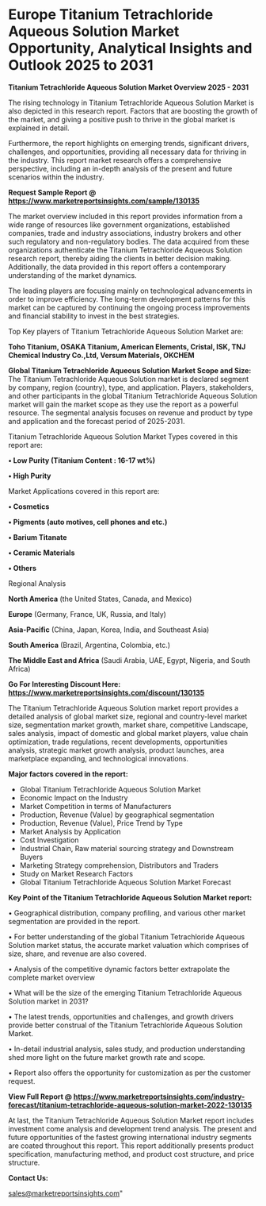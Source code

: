 # Europe Titanium Tetrachloride Aqueous Solution Market Opportunity, Analytical Insights and Outlook 2025 to 2031

<Strong> Titanium Tetrachloride Aqueous Solution Market Overview 2025 - 2031</strong>

The rising technology in Titanium Tetrachloride Aqueous Solution Market is also depicted in this research report. Factors that are boosting the growth of the market, and giving a positive push to thrive in the global market is explained in detail.

Furthermore, the report highlights on emerging trends, significant drivers, challenges, and opportunities, providing all necessary data for thriving in the industry. This report market research offers a comprehensive perspective, including an in-depth analysis of the present and future scenarios within the industry.

<strong>Request Sample Report @ <a href=https://www.marketreportsinsights.com/sample/130135>https://www.marketreportsinsights.com/sample/130135</a></strong>

The market overview included in this report provides information from a wide range of resources like government organizations, established companies, trade and industry associations, industry brokers and other such regulatory and non-regulatory bodies. The data acquired from these organizations authenticate the Titanium Tetrachloride Aqueous Solution research report, thereby aiding the clients in better decision making. Additionally, the data provided in this report offers a contemporary understanding of the market dynamics.

The leading players are focusing mainly on technological advancements in order to improve efficiency. The long-term development patterns for this market can be captured by continuing the ongoing process improvements and financial stability to invest in the best strategies.

Top Key players of Titanium Tetrachloride Aqueous Solution Market are:

<strong>Toho Titanium, OSAKA Titanium, American Elements, Cristal, ISK, TNJ Chemical Industry Co.,Ltd, Versum Materials, OKCHEM</strong>

<strong><b>Global Titanium Tetrachloride Aqueous Solution Market Scope and Size:</b></strong>
The Titanium Tetrachloride Aqueous Solution market is declared segment by company, region (country), type, and application. Players, stakeholders, and other participants in the global Titanium Tetrachloride Aqueous Solution market will gain the market scope as they use the report as a powerful resource. The segmental analysis focuses on revenue and product by type and application and the forecast period of 2025-2031.

Titanium Tetrachloride Aqueous Solution Market Types covered in this report are:

<strong>• Low Purity (Titanium Content : 16-17 wt%)

• High Purity</strong>

Market Applications covered in this report are:

<strong>• Cosmetics

• Pigments (auto motives, cell phones and etc.)

• Barium Titanate

• Ceramic Materials

• Others</strong> 

Regional Analysis

<strong>North America</strong> (the United States, Canada, and Mexico)

<strong>Europe</strong> (Germany, France, UK, Russia, and Italy)

<strong>Asia-Pacific</strong> (China, Japan, Korea, India, and Southeast Asia)

<strong>South America</strong> (Brazil, Argentina, Colombia, etc.)

<strong>The Middle East and Africa</strong> (Saudi Arabia, UAE, Egypt, Nigeria, and South Africa)

<strong>Go For Interesting Discount Here: <a href=https://www.marketreportsinsights.com/discount/130135>https://www.marketreportsinsights.com/discount/130135</a></strong>

The Titanium Tetrachloride Aqueous Solution market report provides a detailed analysis of global market size, regional and country-level market size, segmentation market growth, market share, competitive Landscape, sales analysis, impact of domestic and global market players, value chain optimization, trade regulations, recent developments, opportunities analysis, strategic market growth analysis, product launches, area marketplace expanding, and technological innovations.

<strong><b>Major factors covered in the report:</b></strong>
<ul>
  <li>Global Titanium Tetrachloride Aqueous Solution Market </li>
  <li>Economic Impact on the Industry</li>
  <li>Market Competition in terms of Manufacturers</li>
  <li>Production, Revenue (Value) by geographical segmentation</li>
  <li>Production, Revenue (Value), Price Trend by Type</li>
  <li>Market Analysis by Application</li>
  <li>Cost Investigation</li>
  <li>Industrial Chain, Raw material sourcing strategy and Downstream Buyers</li>
  <li>Marketing Strategy comprehension, Distributors and Traders</li>
  <li>Study on Market Research Factors</li>
  <li>Global Titanium Tetrachloride Aqueous Solution Market Forecast</li>
</ul>

<strong><b>Key Point of the Titanium Tetrachloride Aqueous Solution Market report:</b></strong>

• Geographical distribution, company profiling, and various other market segmentation are provided in the report.

• For better understanding of the global Titanium Tetrachloride Aqueous Solution market status, the accurate market valuation which comprises of size, share, and revenue are also covered.

• Analysis of the competitive dynamic factors better extrapolate the complete market overview

• What will be the size of the emerging Titanium Tetrachloride Aqueous Solution market in 2031?

• The latest trends, opportunities and challenges, and growth drivers provide better construal of the Titanium Tetrachloride Aqueous Solution Market.

• In-detail industrial analysis, sales study, and production understanding shed more light on the future market growth rate and scope.

• Report also offers the opportunity for customization as per the customer request.

<strong><b>View Full Report @ <a href=https://www.marketreportsinsights.com/industry-forecast/titanium-tetrachloride-aqueous-solution-market-2022-130135>https://www.marketreportsinsights.com/industry-forecast/titanium-tetrachloride-aqueous-solution-market-2022-130135</a></b></strong>


At last, the Titanium Tetrachloride Aqueous Solution Market report includes investment come analysis and development trend analysis. The present and future opportunities of the fastest growing international industry segments are coated throughout this report. This report additionally presents product specification, manufacturing method, and product cost structure, and price structure.

<strong>Contact Us:</strong>

sales@marketreportsinsights.com"
